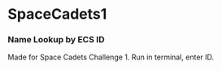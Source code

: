 # SpaceCadets1
### Name Lookup by ECS ID
Made for Space Cadets Challenge 1.
Run in terminal, enter ID.
